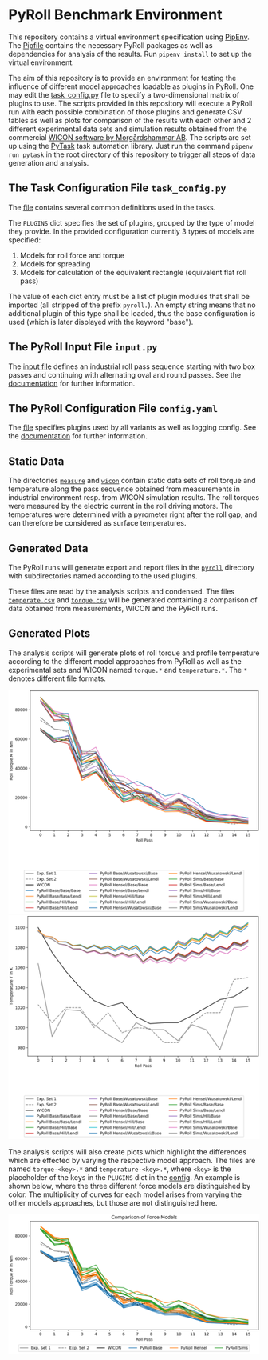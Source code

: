 # PyRoll Benchmark Environment

This repository contains a virtual environment specification using [PipEnv](https://pipenv.pypa.io/en/latest/).
The [Pipfile](Pipfile) contains the necessary PyRoll packages as well as dependencies for analysis of the results.
Run `pipenv install` to set up the virtual environment.

The aim of this repository is to provide an environment for testing the influence of different model approaches loadable
as plugins in PyRoll.
One may edit the [task_config.py](task_config.py) file to specify a two-dimensional matrix of plugins to use.
The scripts provided in this repository will execute a PyRoll run with each possible combination of those plugins and
generate CSV tables as well as plots for comparison of the results with each other and 2 different experimental data
sets and simulation results obtained from the commercial
[WICON software by Morgårdshammar AB](https://www.morgardshammar.se/rolling-mill-simulation-software-wicon.html).
The scripts are set up using the [PyTask](https://pytask-dev.readthedocs.io/en/stable/) task automation library.
Just run the command `pipenv run pytask` in the root directory of this repository to trigger all steps of data
generation and
analysis.

## The Task Configuration File `task_config.py`

The [file](task_config.py) contains several common definitions used in the tasks.

The `PLUGINS` dict specifies the set of plugins, grouped by the type of model they provide.
In the provided configuration currently 3 types of models are specified:

1. Models for roll force and torque
2. Models for spreading
3. Models for calculation of the equivalent rectangle (equivalent flat roll pass)

The value of each dict entry must be a list of plugin modules that shall be imported (all stripped of the
prefix `pyroll.`).
An empty string means that no additional plugin of this type shall be loaded, thus the base configuration is used (which
is later displayed with the keyword "base").

## The PyRoll Input File `input.py`

The [input file](input.py) defines an industrial roll pass sequence starting with two box passes and continuing with
alternating oval and
round passes.
See the [documentation](https://pyroll.readthedocs.io/en/latest/) for further information.

## The PyRoll Configuration File `config.yaml`

The [file](config.yaml) specifies plugins used by all variants as well as logging config.
See the [documentation](https://pyroll.readthedocs.io/en/latest/) for further information.

## Static Data

The directories [`measure`](measure) and [`wicon`](wicon) contain static data sets of roll torque and temperature along
the pass sequence
obtained from measurements in industrial environment resp. from WICON simulation results.
The roll torques were measured by the electric current in the roll driving motors.
The temperatures were determined with a pyrometer right after the roll gap, and can therefore be considered as surface
temperatures.

## Generated Data

The PyRoll runs will generate export and report files in the [`pyroll`](pyroll) directory with subdirectories named
according to
the used plugins.

These files are read by the analysis scripts and condensed.
The files [`temperate.csv`](temperature.csv) and [`torque.csv`](torque.csv) will be generated containing a comparison of
data obtained from measurements,
WICON and the PyRoll runs.

## Generated Plots

The analysis scripts will generate plots of roll torque and profile temperature according to the different model
approaches from PyRoll as well as the experimental sets and WICON named `torque.*` and `temperature.*`.
The `*` denotes different file formats.

![Roll Torque](torque.png)
![Profile Temperature](temperature.png)

The analysis scripts will also create plots which highlight the differences which are effected by varying the respective
model approach.
The files are named `torque-<key>.*` and `temperature-<key>.*`, where `<key>` is the placeholder of the keys in
the `PLUGINS` dict in the [config](#the-configuration-file-configpy).
An example is shown below, where the three different force models are distinguished by color.
The multiplicity of curves for each model arises from varying the other models approaches, but those are not
distinguished here.

![Roll Torque Comparison of Force Models](torque-force_model.png)


